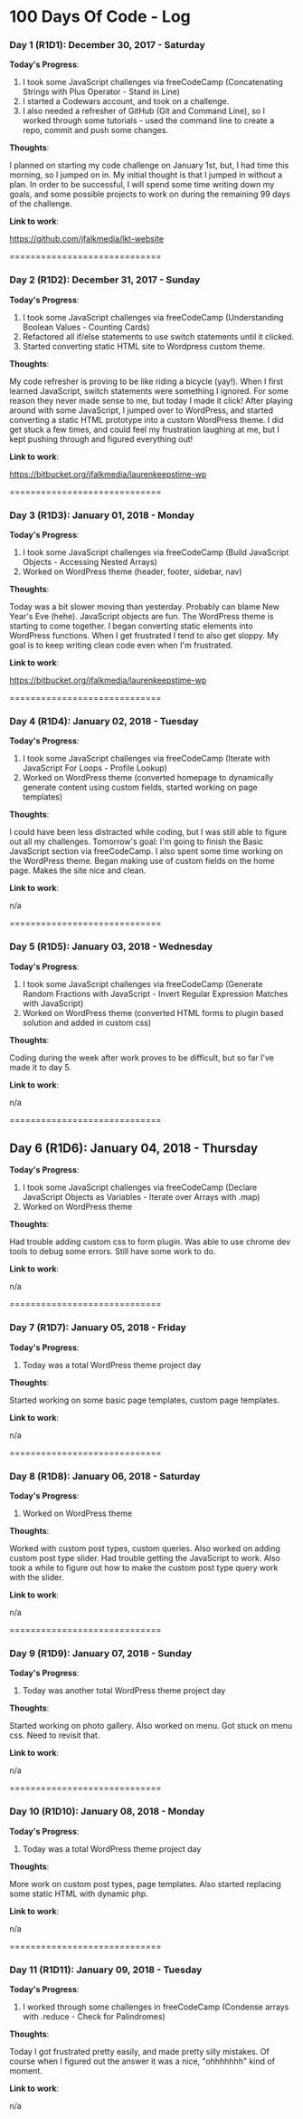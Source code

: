 # 100 Days Of Code - Log

### Day 1 (R1D1): December 30, 2017 - Saturday

**Today's Progress**: 
1. I took some JavaScript challenges via freeCodeCamp (Concatenating Strings with Plus Operator - Stand in Line)
2. I started a Codewars account, and took on a challenge.
3. I also needed a refresher of GitHub (Git and Command Line), so I worked through some tutorials - used the command line to create a repo, commit and push some changes.

**Thoughts**: 

I planned on starting my code challenge on January 1st, but, I had time this morning, so I jumped on in.  My initial thought is that I jumped in without a plan. In order to be successful, I will spend some time writing down my goals, and some possible projects to work on during the remaining 99 days of the challenge. 

**Link to work**: 

https://github.com/jfalkmedia/lkt-website

=============================

### Day 2 (R1D2): December 31, 2017 - Sunday

**Today's Progress**: 
1. I took some JavaScript challenges via freeCodeCamp (Understanding Boolean Values - Counting Cards)
2. Refactored all if/else statements to use switch statements until it clicked.
3. Started converting static HTML site to Wordpress custom theme.

**Thoughts**: 

My code refresher is proving to be like riding a bicycle (yay!). When I first learned JavaScript, switch statements were something I ignored. For some reason they never made sense to me, but today I made it click! After playing around with some JavaScript, I jumped over to WordPress, and started converting a static HTML prototype into a custom WordPress theme. I did get stuck a few times, and could feel my frustration laughing at me, but I kept pushing through and figured everything out! 

**Link to work**: 

https://bitbucket.org/jfalkmedia/laurenkeepstime-wp

=============================

### Day 3 (R1D3): January 01, 2018 - Monday

**Today's Progress**: 
1. I took some JavaScript challenges via freeCodeCamp (Build JavaScript Objects - Accessing Nested Arrays)
2. Worked on WordPress theme (header, footer, sidebar, nav)

**Thoughts**: 

Today was a bit slower moving than yesterday. Probably can blame New Year's Eve (hehe). JavaScript objects are fun. The WordPress theme is starting to come together. I began converting static elements into WordPress functions. When I get frustrated I tend to also get sloppy. My goal is to keep writing clean code even when I'm frustrated.
 
**Link to work**: 

https://bitbucket.org/jfalkmedia/laurenkeepstime-wp

=============================

### Day 4 (R1D4): January 02, 2018 - Tuesday

**Today's Progress**: 
1. I took some JavaScript challenges via freeCodeCamp (Iterate with JavaScript For Loops - Profile Lookup)
2. Worked on WordPress theme (converted homepage to dynamically generate content using custom fields, started working on page templates)

**Thoughts**: 

I could have been less distracted while coding, but I was still able to figure out all my challenges. Tomorrow's goal: I'm going to finish the Basic JavaScript section via freeCodeCamp. I also spent some time working on the WordPress theme. Began making use of custom fields on the home page. Makes the site nice and clean.
 

**Link to work**: 

n/a

=============================

### Day 5 (R1D5): January 03, 2018 - Wednesday

**Today's Progress**: 
1. I took some JavaScript challenges via freeCodeCamp (Generate Random Fractions with JavaScript - Invert Regular Expression Matches with JavaScript)
2. Worked on WordPress theme (converted HTML forms to plugin based solution and added in custom css)

**Thoughts**: 

Coding during the week after work proves to be difficult, but so far I've made it to day 5. 

**Link to work**: 

n/a

=============================

## Day 6 (R1D6): January 04, 2018 - Thursday

**Today's Progress**: 
1. I took some JavaScript challenges via freeCodeCamp (Declare JavaScript Objects as Variables - Iterate over Arrays with .map)
2. Worked on WordPress theme 

**Thoughts**: 

Had trouble adding custom css to form plugin. Was able to use chrome dev tools to debug some errors. Still have some work to do. 

**Link to work**: 

n/a

=============================

### Day 7 (R1D7): January 05, 2018 - Friday

**Today's Progress**: 
1. Today was a total WordPress theme project day 

**Thoughts**: 

Started working on some basic page templates, custom page templates. 
 

**Link to work**: 

n/a

=============================

### Day 8 (R1D8): January 06, 2018 - Saturday

**Today's Progress**: 
1. Worked on WordPress theme 

**Thoughts**: 

Worked with custom post types, custom queries. Also worked on adding custom post type slider. Had trouble getting the JavaScript to work. Also took a while to figure out how to make the custom post type query work with the slider.
 

**Link to work**: 

n/a

=============================

### Day 9 (R1D9): January 07, 2018 - Sunday

**Today's Progress**: 
1. Today was another total WordPress theme project day 

**Thoughts**: 

Started working on photo gallery. Also worked on menu. Got stuck on menu css. Need to revisit that.
 

**Link to work**: 

n/a

=============================

### Day 10 (R1D10): January 08, 2018 - Monday

**Today's Progress**: 
1. Today was a total WordPress theme project day 

**Thoughts**: 

More work on custom post types, page templates. Also started replacing some static HTML with dynamic php.
 

**Link to work**: 

n/a

=============================

### Day 11 (R1D11): January 09, 2018 - Tuesday

**Today's Progress**: 
1. I worked through some challenges in freeCodeCamp (Condense arrays with .reduce - Check for Palindromes)

**Thoughts**: 

Today I got frustrated pretty easily, and made pretty silly mistakes. Of course when I figured out the answer it was a nice, "ohhhhhhh" kind of moment.
 

**Link to work**: 

n/a
